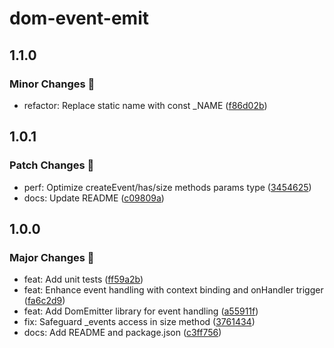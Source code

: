 # dom-event-emit

## 1.1.0

### Minor Changes 🚀

- refactor: Replace static name with const _NAME ([f86d02b](https://github.com/Marinerer/jotter/commit/f86d02ba3207d6e53a50ebb743d6feeb4e69dc7e))

## 1.0.1

### Patch Changes 🌟

- perf: Optimize createEvent/has/size methods params type ([3454625](https://github.com/Marinerer/jotter/commit/3454625fc7f23f83ba29a05433bdcaf16eee9b32))
- docs: Update README ([c09809a](https://github.com/Marinerer/jotter/commit/c09809a3413a70f7dc8848c5363dd5eb067c1ad6))

## 1.0.0

### Major Changes 🎉

- feat: Add unit tests ([ff59a2b](https://github.com/Marinerer/jotter/commit/ff59a2b650b081c1861684763eb1d64d94a28c53))
- feat: Enhance event handling with context binding and onHandler trigger ([fa6c2d9](https://github.com/Marinerer/jotter/commit/fa6c2d9d4ed85ffc0558c190726ef916a24e7310))
- feat: Add DomEmitter library for event handling ([a55911f](https://github.com/Marinerer/jotter/commit/a55911f6a0e81ab1146bf3b3909370fb78e88ea6))
- fix: Safeguard \_events access in size method ([3761434](https://github.com/Marinerer/jotter/commit/37614347e7d57f9b01842370fa1268c2043017bd))
- docs: Add README and package.json ([c3ff756](https://github.com/Marinerer/jotter/commit/c3ff756e9e9e709301303f736ee15cf521ed8446))

